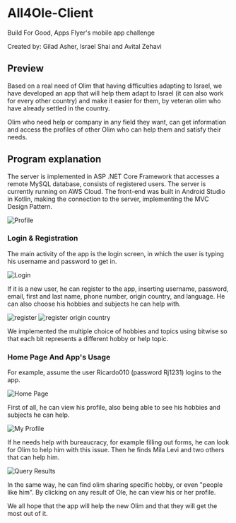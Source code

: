 # All4Ole-Client

Build For Good, Apps Flyer's mobile app challenge 

Created by: Gilad Asher, Israel Shai and Avital Zehavi 

## Preview

Based on a real need of Olim that having difficulties adapting to Israel, we have developed an app that will help them adapt to Israel (it can also work for every other country) 
and make it easier for them, by veteran olim who have already settled in the country.

Olim who need help or company in any field they want, can get information and access the profiles of other Olim who can help them and satisfy their needs.


## Program explanation

The server is implemented in ASP .NET Core Framework  that accesses a remote MySQL database, consists of registered 
users. The server is currently running on AWS Cloud. The front-end was built in Android Studio in Kotlin, making the connection to the server, implementing the MVC Design Pattern. 
 
![Profile](images/data_base.jpg)
 
### Login & Registration

The main activity of the app is the login screen, in which the user is typing his username and password to get in. 

![Login](images/Login.jpg)

If it is a new user, he can register to the app, inserting username, password, email, first and last name, phone number, origin country, and language.
He can also choose his hobbies and subjects he can help with.

![register](images/register.jpg)
![register origin country](images/register_origin_country.jpg)

We implemented the multiple choice of hobbies and topics using bitwise so that each bit represents a different hobby or help topic.

### Home Page And App's Usage

For example, assume the user Ricardo010 (password Rj1231) logins to the app. 

![Home Page](images/Home_Page.jpg)

First of all, he can view his profile, also being able to see his hobbies and subjects he can help. 

![My Profile](images/profile.jpg)

If he needs help with bureaucracy, for example filling out forms, he can look for Olim to help him with this issue.
Then he finds Mila Levi and two others that can help him.

![Query Results](images/query_results.jpg)

In the same way, he can find olim sharing specific hobby, or even "people like him". 
By clicking on any result of Ole, he can view his or her profile. 

We all hope that the app will help the new Olim and that they will get the most out of it.


